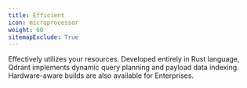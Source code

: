 ```yaml
---
title: Efficient
icon: microprocessor
weight: 60
sitemapExclude: True
---
```


Effectively utilizes your resources.
Developed entirely in Rust language, Qdrant implements dynamic query planning and payload data indexing.
Hardware-aware builds are also available for Enterprises.
